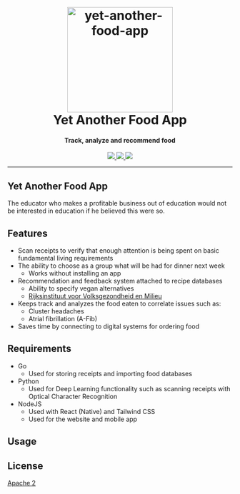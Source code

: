 <h1 align="center">
  <br>
  <a href="https://github.com/mooijtech/yet-another-food-app"><img src="https://i.imgur.com/1HMb3Gb.png" alt="yet-another-food-app" width="236"></a>
  <br>
  Yet Another Food App
  <br>
</h1>

<h4 align="center">Track, analyze and recommend food</h4>

<p align="center">
  <a href="https://github.com/mooijtech/yet-another-food-app/blob/master/LICENSE.txt">
      <img src="https://img.shields.io/badge/license-Apache%202-blue.svg?style=flat-square">
  </a>
  <a href="https://github.com/mooijtech/yet-another-food-app/issues">
    <img src="https://img.shields.io/github/issues/mooijtech/yet-another-food-app.svg?style=flat-square">
  </a>
  <a href="https://github.com/mooijtech/yet-another-food-app">
      <img src="https://img.shields.io/badge/contributions-welcome-brightgreen.svg?style=flat-square">
  </a>
</p>

---

## Yet Another Food App

The educator who makes a profitable business out of education would not be interested in education if he believed this were so.

## Features

- Scan receipts to verify that enough attention is being spent on basic fundamental living requirements
- The ability to choose as a group what will be had for dinner next week
  - Works without installing an app
- Recommendation and feedback system attached to recipe databases
  - Ability to specify vegan alternatives
  - [Rijksinstituut voor Volksgezondheid en Milieu](https://fdc.nal.usda.gov/)
- Keeps track and analyzes the food eaten to correlate issues such as:
  - Cluster headaches
  - Atrial fibrillation (A-Fib)
- Saves time by connecting to digital systems for ordering food

## Requirements

- Go
  - Used for storing receipts and importing food databases
- Python
  - Used for Deep Learning functionality such as scanning receipts with Optical Character Recognition
- NodeJS
  - Used with React (Native) and Tailwind CSS
  - Used for the website and mobile app

## Usage

## License

[Apache 2]()
